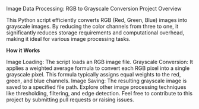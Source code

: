 Image Data Processing: RGB to Grayscale Conversion
Project Overview

This Python script efficiently converts RGB (Red, Green, Blue) images into grayscale images. By reducing the color channels from three to one, it significantly reduces storage requirements and computational overhead, making it ideal for various image processing tasks.

**How it Works**

Image Loading: The script loads an RGB image file.
Grayscale Conversion: It applies a weighted average formula to convert each RGB pixel into a single grayscale pixel. This formula typically assigns equal weights to the red, green, and blue channels.
Image Saving: The resulting grayscale image is saved to a specified file path.
Explore other image processing techniques like thresholding, filtering, and edge detection.
Feel free to contribute to this project by submitting pull requests or raising issues.
